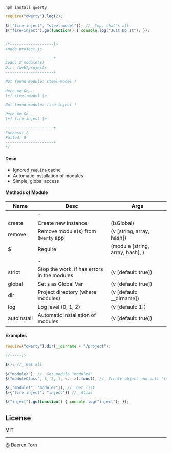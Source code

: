 `npm install qwerty`


```js
require("qwerty").log(2);

$(["fire-inject", "steel-model"]); //_ Yep, that's all 
$("fire-inject").go(function() { console.log("Just Do It"); });


/*-------------------}>
>node project.js

---------------------+
Load: 2 module(s)
Dir: /web/projectx
---------------------+

Not found module: steel-model !

Here We Go...
[+] steel-model |>

Not found module: fire-inject !

Here We Go...
[+] fire-inject |>

---------------------+
Success: 2
Failed: 0
---------------------+
*/
```

#### Desc

* Ignored `require` cache
* Automatic installation of modules
* Simple, global access


#### Methods of Module

| Name          | Desc        | Args 		|
| ------------- |-------------|-------------|
|               | -           ||
| create      	| Create new instance  								| (isGlobal) |
| remove      	| Remove module(s) from `Qwerty` app  				| (v [string, array, hash]) |
| $      		| Require  											| (module [string, array, hash], <args>) |
|               | -           ||
| strict        | Stop the work, if has errors in the modules  		| (v [default: true]) 	|
| global        | Set `$` as Global Var   							| (v [default: true]) 	|
| dir        	| Project directory (where modules) 				| (v [default: __dirname]) |
| log        	| Log level (0, 1, 2) 								| (v [default: 1]) |
| autoInstall   | Automatic installation of modules  				| (v [default: true]) 	|


#### Examples

```js
require("qwerty").dir(__dirname + "/project");

//-----]>

$(); //_ Get all

$("moduleX"), //_ Get module "moduleX"
$("moduleClass", 3, 2, 1, <...>).func(), //_ Create object and call 'func'

$(["module1", "module2"]), //_ Get list
$({"fire-inject": "inject"}) //_ Alias

$("inject").go(function() { console.log("inject"); });
```


## License

MIT

----------------------------------
[@ Daeren Torn][1]


[1]: http://666.io